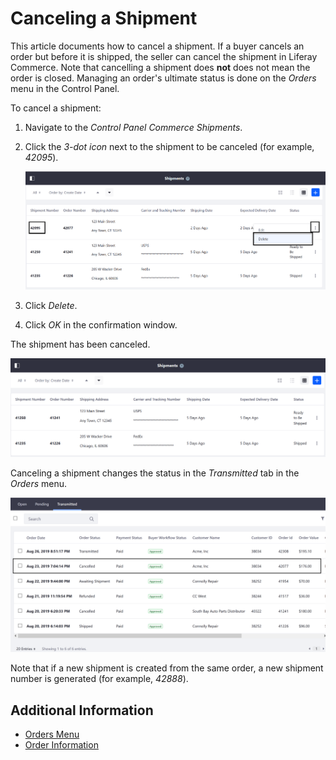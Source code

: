 # Canceling a Shipment

This article documents how to cancel a shipment. If a buyer cancels an order but before it is shipped, the seller can cancel the shipment in Liferay Commerce. Note that cancelling a shipment does **not** does not mean the order is closed. Managing an order's ultimate status is done on the _Orders_ menu in the Control Panel.

To cancel a shipment:

1. Navigate to the _Control Panel_ _Commerce_ _Shipments_.
2. Click the _3-dot icon_ next to the shipment to be canceled (for example, _42095_).

    ![Delete Button](./images/01.png)

3. Click _Delete_.
4. Click _OK_ in the confirmation window.

The shipment has been canceled.

![Shipment has been deleted](./images/02.png)

Canceling a shipment changes the status in the _Transmitted_ tab in the _Orders_ menu.

![Updated Transmitted Tab](./images/03.png)

Note that if a new shipment is created from the same order, a new shipment number is generated (for example, _42888_).

## Additional Information

* [Orders Menu](../../../order-management/orders-menu/README.md)
* [Order Information](../../../order-management/order-information/README.md)
